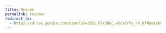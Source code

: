 ```yaml
---
title: Resume
permalink: resume/
redirect_to:
  - https://drive.google.com/open?id=15D2_FOk30DE_eXcs8rFy_nR_0lNpm1sKFFN7yiw0w6k
---
```

